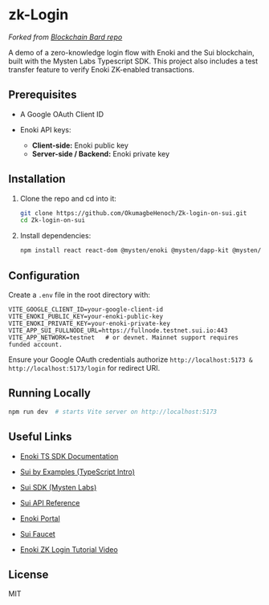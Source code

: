 # zk-Login

*Forked from [Blockchain Bard repo](https://github.com/blockchainBard101/zk-login-port-haecourt-soc-workshop)*

A demo of a zero-knowledge login flow with Enoki and the Sui blockchain, built with the Mysten Labs Typescript SDK. This project also includes a test transfer feature to verify Enoki ZK-enabled transactions.

## Prerequisites


* A Google OAuth Client ID
* Enoki API keys:

  * **Client-side:** Enoki public key
  * **Server-side / Backend:** Enoki private key

## Installation

1. Clone the repo and cd into it:

   ```bash
   git clone https://github.com/OkumagbeHenoch/Zk-login-on-sui.git
   cd Zk-login-on-sui
   ```
2. Install dependencies:

   ```bash
   npm install react react-dom @mysten/enoki @mysten/dapp-kit @mysten/sui @tanstack/react-query
   ```

## Configuration

Create a `.env` file in the root directory with:

```dotenv
VITE_GOOGLE_CLIENT_ID=your-google-client-id
VITE_ENOKI_PUBLIC_KEY=your-enoki-public-key
VITE_ENOKI_PRIVATE_KEY=your-enoki-private-key
VITE_APP_SUI_FULLNODE_URL=https://fullnode.testnet.sui.io:443
VITE_APP_NETWORK=testnet   # or devnet. Mainnet support requires funded account.
```

Ensure your Google OAuth credentials authorize `http://localhost:5173 & http://localhost:5173/login` for redirect URI.

## Running Locally

```bash
npm run dev  # starts Vite server on http://localhost:5173
```

## Useful Links

* [Enoki TS SDK Documentation](https://docs.enoki.mystenlabs.com/ts-sdk)
* [Sui by Examples (TypeScript Intro)](https://suibyexamples.wal.app/ts-intro)
* [Sui SDK (Mysten Labs)](https://sdk.mystenlabs.com/)
* [Sui API Reference](https://docs.sui.io/sui-api-ref)
* [Enoki Portal](https://portal.enoki.mystenlabs.com)
* [Sui Faucet](https://faucet.sui.io)

* [Enoki ZK Login Tutorial Video](https://youtu.be/gU1WOSF3jkU?si=OWmo9MpupSB7faRa)
## License

MIT
